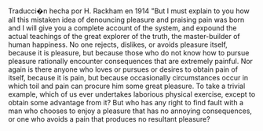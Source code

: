 Traducci�n hecha por H. Rackham en 1914
"But I must explain to you how all this mistaken idea of denouncing pleasure and praising pain was born and I
will give you a complete account of the system, and expound the actual teachings of the great explorer of the
truth, the master-builder of human happiness. No one rejects, dislikes, or avoids pleasure itself, because it
is pleasure, but because those who do not know how to pursue pleasure rationally encounter consequences that are
extremely painful. Nor again is there anyone who loves or pursues or desires to obtain pain of itself, because it
is pain, but because occasionally circumstances occur in which toil and pain can procure him some great pleasure.
To take a trivial example, which of us ever undertakes laborious physical exercise, except to obtain some advantage
from it? But who has any right to find fault with a man who chooses to enjoy a pleasure that has no annoying
consequences, or one who avoids a pain that produces no resultant pleasure?